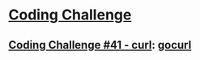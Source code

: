 # [Coding Challenge](https://codingchallenges.substack.com/)

## [Coding Challenge #41 - curl](https://codingchallenges.substack.com/p/coding-challenge-41-curl): [gocurl](https://github.com/siddharth1297/codingChallenge/tree/main/gocurl)
